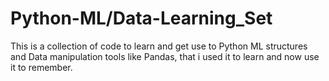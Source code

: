 # Python-ML/Data-Learning_Set
This is a collection of code to learn and get use to Python ML structures and Data manipulation tools like Pandas, that i used it to learn and now use it to remember.
